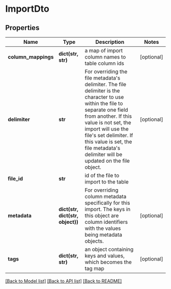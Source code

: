 # ImportDto

## Properties
Name | Type | Description | Notes
------------ | ------------- | ------------- | -------------
**column_mappings** | **dict(str, str)** | a map of import column names to table column ids | [optional] 
**delimiter** | **str** | For overriding the file metadata&#39;s delimiter. The file delimiter is the character to use within the file to separate one field from another. If this value is not set, the import will use the file&#39;s set delimiter. If this value is set, the file metadata&#39;s delimiter will be updated on the file object. | [optional] 
**file_id** | **str** | id of the file to import to the table | 
**metadata** | **dict(str, dict(str, object))** | For overriding column metadata specifically for this import. The keys in this object are column identifiers with the values being metadata objects. | [optional] 
**tags** | **dict(str, str)** | an object containing keys and values, which becomes the tag map | [optional] 

[[Back to Model list]](../README.md#documentation-for-models) [[Back to API list]](../README.md#documentation-for-api-endpoints) [[Back to README]](../README.md)


